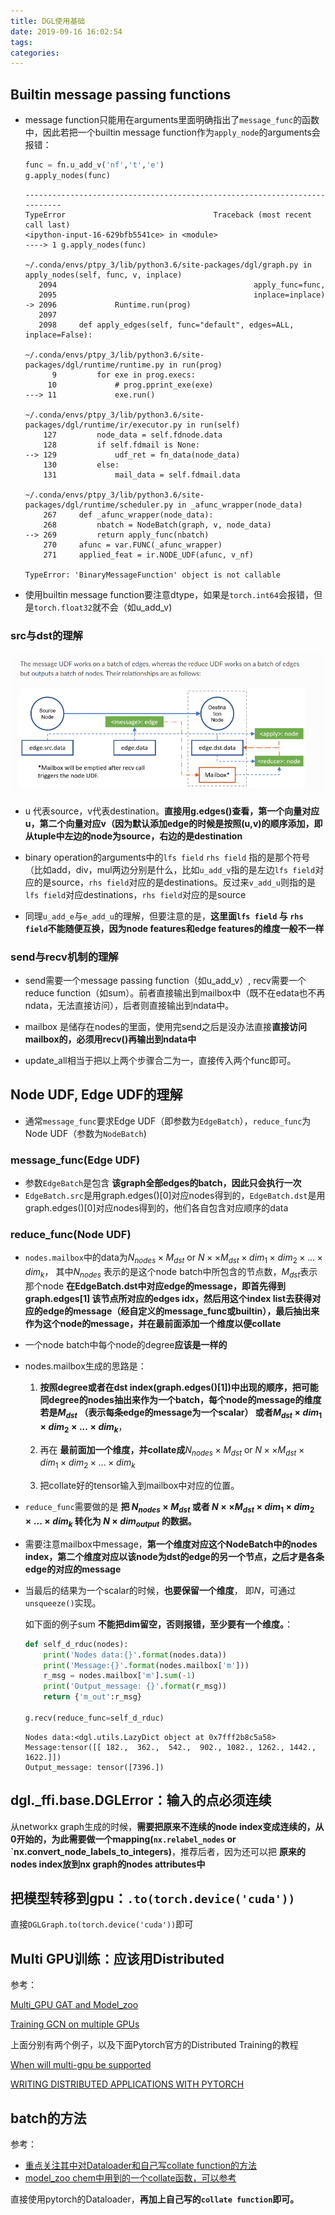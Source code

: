 ```yaml
---
title: DGL使用基础
date: 2019-09-16 16:02:54
tags:
categories:
---
```




## Builtin message passing functions

- message function只能用在arguments里面明确指出了`message_func`的函数中，因此若把一个builtin message function作为`apply_node`的arguments会报错：

  ```python
  func = fn.u_add_v('nf','t','e')
  g.apply_nodes(func)
  ```

  ```
  ---------------------------------------------------------------------------
  TypeError                                 Traceback (most recent call last)
  <ipython-input-16-629bfb5541ce> in <module>
  ----> 1 g.apply_nodes(func)
  
  ~/.conda/envs/ptpy_3/lib/python3.6/site-packages/dgl/graph.py in apply_nodes(self, func, v, inplace)
     2094                                            apply_func=func,
     2095                                            inplace=inplace)
  -> 2096             Runtime.run(prog)
     2097 
     2098     def apply_edges(self, func="default", edges=ALL, inplace=False):
  
  ~/.conda/envs/ptpy_3/lib/python3.6/site-packages/dgl/runtime/runtime.py in run(prog)
        9         for exe in prog.execs:
       10             # prog.pprint_exe(exe)
  ---> 11             exe.run()
  
  ~/.conda/envs/ptpy_3/lib/python3.6/site-packages/dgl/runtime/ir/executor.py in run(self)
      127         node_data = self.fdnode.data
      128         if self.fdmail is None:
  --> 129             udf_ret = fn_data(node_data)
      130         else:
      131             mail_data = self.fdmail.data
  
  ~/.conda/envs/ptpy_3/lib/python3.6/site-packages/dgl/runtime/scheduler.py in _afunc_wrapper(node_data)
      267     def _afunc_wrapper(node_data):
      268         nbatch = NodeBatch(graph, v, node_data)
  --> 269         return apply_func(nbatch)
      270     afunc = var.FUNC(_afunc_wrapper)
      271     applied_feat = ir.NODE_UDF(afunc, v_nf)
  
  TypeError: 'BinaryMessageFunction' object is not callable
  ```

- 使用builtin message function要注意dtype，如果是`torch.int64`会报错，但是`torch.float32`就不会（如u_add_v)

### src与dst的理解

![](https://raw.githubusercontent.com/khalitt/IMG_REPO/master/20190916170051.png)

- u 代表source，v代表destination。**直接用g.edges()查看，第一个向量对应u，第二个向量对应v（因为默认添加edge的时候是按照(u,v)的顺序添加，即从tuple中左边的node为source，右边的是destination**

- binary operation的arguments中的`lfs field`    `rhs field` 指的是那个符号（比如add，div，mul两边分别是什么，比如`u_add_v`指的是左边`lfs field`对应的是source，`rhs field`对应的是destinations。反过来`v_add_u`则指的是`lfs field`对应destinations，`rhs field`对应的是source

- 同理`u_add_e`与`e_add_u`的理解，但要注意的是，**这里面`lfs field` 与 `rhs field`不能随便互换，因为node features和edge features的维度一般不一样**

### send与recv机制的理解

- send需要一个message passing function（如u_add_v）, recv需要一个reduce function（如sum）。前者直接输出到mailbox中（既不在edata也不再ndata，无法直接访问），后者则直接输出到ndata中。

- mailbox 是储存在nodes的里面，使用完send之后是没办法直接**直接访问mailbox的，必须用recv()再输出到ndata中**
- update_all相当于把以上两个步骤合二为一，直接传入两个func即可。

## Node UDF, Edge UDF的理解

- 通常`message_func`要求Edge UDF（即参数为`EdgeBatch`），`reduce_func`为Node UDF（参数为`NodeBatch`)

### message_func(Edge UDF)

- 参数``EdgeBatch``是包含 **该graph全部edges的batch，因此只会执行一次**
- `EdgeBatch.src`是用graph.edges()[0]对应nodes得到的，`EdgeBatch.dst`是用graph.edges()[0]对应nodes得到的，他们各自包含对应顺序的data



### reduce_func(Node UDF)

- `nodes.mailbox`中的data为$N_{nodes} \times M_{dst}$ or $N \times \times M_{dst} \times dim_1 \times dim_2 \times ... \times dim_k$， 其中$N_{nodes}$ 表示的是这个node batch中所包含的节点数，$M_{dst}$表示那个node **在EdgeBatch.dst中对应edge的message，即首先得到graph.edges[1] 该节点所对应的edges idx，然后用这个index list去获得对应的edge的message（经自定义的message_func或builtin），最后抽出来作为这个node的message，并在最前面添加一个维度以便collate**

- 一个node batch中每个node的degree**应该是一样的**

- nodes.mailbox生成的思路是：

  1. **按照degree或者在dst index(graph.edges()[1])中出现的顺序，把可能同degree的nodes抽出来作为一个batch，每个node的message的维度若是$M_{dst}$ （表示每条edge的message为一个scalar） 或者$M_{dst} \times dim_1 \times dim_2 \times ... \times dim_k$**，

  2. 再在 **最前面加一个维度，并collate成**$N_{nodes} \times M_{dst}$ or $N \times \times M_{dst} \times dim_1 \times dim_2 \times ... \times dim_k$
  3. 把collate好的tensor输入到mailbox中对应的位置。

- `reduce_func`需要做的是 **把 $N_{nodes} \times M_{dst}$ 或者 $N \times \times M_{dst} \times dim_1 \times dim_2 \times ... \times dim_k$ 转化为 $N \times dim_{output}$ 的数据。**

- 需要注意mailbox中message，**第一个维度对应这个NodeBatch中的nodes index，第二个维度对应以该node为dst的edge的另一个节点，之后才是各条edge的对应的message**

- 当最后的结果为一个scalar的时候，**也要保留一个维度**， 即$N$，可通过`unsqueeze()`实现。

  如下面的例子sum **不能把dim留空，否则报错，至少要有一个维度。**：

  ```python
  def self_d_rduc(nodes):
      print('Nodes data:{}'.format(nodes.data))
      print('Message:{}'.format(nodes.mailbox['m']))
      r_msg = nodes.mailbox['m'].sum(-1)
      print('Output_message: {}'.format(r_msg))
      return {'m_out':r_msg}
      
  g.recv(reduce_func=self_d_rduc)
  ```

  ```
  Nodes data:<dgl.utils.LazyDict object at 0x7fff2b8c5a58>
  Message:tensor([[ 182.,  362.,  542.,  902., 1082., 1262., 1442., 1622.]])
  Output_message: tensor([7396.])
  ```

## dgl._ffi.base.DGLError：输入的点必须连续

从networkx graph生成的时候，**需要把原来不连续的node index变成连续的，从0开始的，为此需要做一个mapping(`nx.relabel_nodes` or `nx.convert_node_labels_to_integers)**，推荐后者，因为还可以把 **原来的nodes index放到nx graph的nodes attributes中**



## 把模型转移到gpu：`.to(torch.device('cuda'))`

直接`DGLGraph.to(torch.device('cuda'))`即可





## Multi GPU训练：应该用Distributed

参考：

[Multi_GPU GAT and Model_zoo](https://discuss.dgl.ai/t/multi-gpu-gat-and-model-zoo/434)

[Training GCN on multiple GPUs](https://github.com/dmlc/dgl/issues/838)

上面分别有两个例子，以及下面Pytorch官方的Distributed Training的教程

[When will multi-gpu be supported](https://github.com/dmlc/dgl/issues/410)

[ WRITING DISTRIBUTED APPLICATIONS WITH PYTORCH](https://pytorch.org/tutorials/intermediate/dist_tuto.html#writing-distributed-applications-with-pytorch)


## batch的方法

参考：
- [重点关注其中对Dataloader和自己写collate function的方法](https://docs.dgl.ai/tutorials/basics/4_batch.html)
- [model_zoo chem中用到的一个collate函数，可以参考](https://github.com/dmlc/dgl/blob/8b17a5c1d538df5342a6d0bc9d3dd198b6de3ce4/examples/pytorch/model_zoo/chem/property_prediction/utils.py#L216)

直接使用pytorch的Dataloader，**再加上自己写的`collate function`即可。**